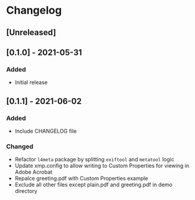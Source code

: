 # Changelog

## [Unreleased]

## [0.1.0] - 2021-05-31
### Added
- Initial release

## [0.1.1] - 2021-06-02
### Added
- Include CHANGELOG file

### Changed
- Refactor `l4meta` package by splitting `exiftool` and `metatool` logic
- Update xmp.config to allow writing to Custom Properties for viewing in Adobe Acrobat
- Repalce greeting.pdf with Custom Properties example
- Exclude all other files except plain.pdf and greeting.pdf in demo directory
